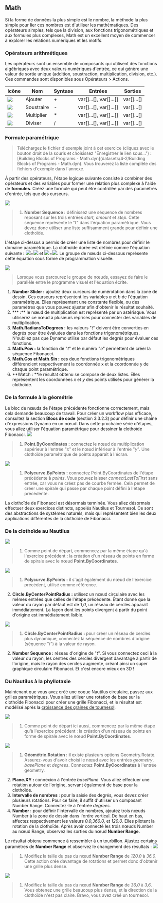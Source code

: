 

## Math

Si la forme de données la plus simple est le nombre, la méthode la plus simple pour lier ces nombres est d'utiliser les mathématiques. Des opérateurs simples, tels que la division, aux fonctions trigonométriques et aux formules plus complexes, Math est un excellent moyen de commencer à explorer les relations numériques et les motifs.

### Opérateurs arithmétiques

Les opérateurs sont un ensemble de composants qui utilisent des fonctions algébriques avec deux valeurs numériques d'entrée, ce qui génère une valeur de sortie unique (addition, soustraction, multiplication, division, etc.). Ces commandes sont disponibles sous Opérateurs > Actions.

|Icône|Nom|Syntaxe|Entrées|Sorties|
| -- | -- | -- | -- | -- |
|![](../images/icons/add-Large.jpg)|Ajouter|+|var[]...[], var[]...[]|var[]...[]|
|![](../images/icons/sub-Large.jpg)|Soustraire|-|var[]...[], var[]...[]|var[]...[]|
|![](../images/icons/mul-Large.jpg)|Multiplier|*|var[]...[], var[]...[]|var[]...[]|
|![](../images/icons/div-Large.jpg)|Diviser|/|var[]...[], var[]...[]|var[]...[]|

### Formule paramétrique

> Téléchargez le fichier d'exemple joint à cet exercice (cliquez avec le bouton droit de la souris et choisissez "Enregistrer le lien sous...") : [Building Blocks of Programs - Math.dyn](datasets/4-2/Building Blocks of Programs - Math.dyn). Vous trouverez la liste complète des fichiers d'exemple dans l'annexe.

À partir des opérateurs, l'étape logique suivante consiste à combiner des opérateurs et des variables pour former une relation plus complexe à l'aide de **formules**. Créez une formule qui peut être contrôlée par des paramètres d'entrée, tels que des curseurs.

![](images/4-2/4-2-5/01.png)

> 1. **Number Sequence :** définissez une séquence de nombres reposant sur les trois entrées *start, amount* et *step*. Cette séquence représente le "t" dans l'équation paramétrique. Vous devez donc utiliser une liste suffisamment grande pour définir une clothoïde.

L'étape ci-dessus a permis de créer une liste de nombres pour définir le domaine paramétrique. La clothoïde dorée est définie comme l'équation suivante : ![](images/4-2/4-2-5/x.gif)=![](images/4-2/4-2-5/goldenSpiral.gif) et ![](images/4-2/4-2-5/y.gif)=![](images/4-2/4-2-5/goldenSpiral2.gif). Le groupe de nœuds ci-dessous représente cette équation sous forme de programmation visuelle.

![](images/4-2/4-2-5/02.png)

> Lorsque vous parcourez le groupe de nœuds, essayez de faire le parallèle entre le programme visuel et l'équation écrite.
1. **Number Slider :** ajoutez deux curseurs de numérotation dans la zone de dessin. Ces curseurs représentent les variables *a* et *b* de l'équation paramétrique. Elles représentent une constante flexible, ou des paramètres que vous pouvez ajuster afin d'obtenir le résultat souhaité.
2. *** :** le nœud de multiplication est représenté par un astérisque. Vous utiliserez ce nœud à plusieurs reprises pour connecter des variables de multiplication.
3. **Math.RadiansToDegrees :** les valeurs "*t*" doivent être converties en degrés pour être évaluées dans les fonctions trigonométriques. N'oubliez pas que Dynamo utilise par défaut les degrés pour évaluer ces fonctions.
4. **Math.Pow :** la fonction de "*t*" et le numéro "*e*" permettent de créer la séquence Fibonacci.
5. **Math.Cos et Math.Sin :** ces deux fonctions trigonométriques différencient respectivement la coordonnée x et la coordonnée y de chaque point paramétrique.
6. **Watch : **le résultat obtenu se compose de deux listes. Elles représentent les coordonnées *x* et *y* des points utilisés pour générer la clothoïde.

### De la formule à la géométrie

Le bloc de nœuds de l'étape précédente fonctionne correctement, mais cela demande beaucoup de travail. Pour créer un workflow plus efficace, consultez la section **Blocs de code** (section 3.3.2.3) pour définir une chaîne d'expressions Dynamo en un nœud. Dans cette prochaine série d'étapes, vous allez utiliser l'équation paramétrique pour dessiner la clothoïde Fibonacci. ![](images/4-2/4-2-5/03.png)
> 1. **Point.ByCoordinates :** connectez le nœud de multiplication supérieur à l'entrée "*x*" et le nœud inférieur à l'entrée "*y*". Une clothoïde paramétrique de points apparaît à l'écran.

![](images/4-2/4-2-5/03aaa.png)
> 1. **Polycurve.ByPoints :** connectez Point.ByCoordinates de l'étape précédente à *points*. Vous pouvez laisser *connectLastToFirst* sans entrée, car vous ne créez pas de courbe fermée. Cela permet de créer une spirale qui passe par chaque point défini à l'étape précédente.

La clothoïde de Fibonacci est désormais terminée. Vous allez désormais effectuer deux exercices distincts, appelés Nautilus et Tournesol. Ce sont des abstractions de systèmes naturels, mais qui représentent bien les deux applications différentes de la clothoïde de Fibonacci.

### De la clothoïde au Nautilus

![](images/4-2/4-2-5/03.png)
> 1. Comme point de départ, commencez par la même étape qu'à l'exercice précédent : la création d'un réseau de points en forme de spirale avec le nœud **Point.ByCoordinates**.

![](images/4-2/4-2-5/03aa.png)
> 1. **Polycurve.ByPoints :** il s'agit également du nœud de l'exercice précédent, utilisé comme référence.
2. **Circle.ByCenterPointRadius :** utilisez un nœud circulaire avec les mêmes entrées que celles de l'étape précédente. Étant donné que la valeur du rayon par défaut est de *1,0*, un réseau de cercles apparaît immédiatement. La façon dont les points divergent à partir du point d'origine est immédiatement lisible.

![](images/4-2/4-2-5/03a.png)
> 1. **Circle.ByCenterPointRadius :** pour créer un réseau de cercles plus dynamique, connectez la séquence de nombres d'origine (séquence "*t*") à la valeur de rayon.
2. **Number Sequence :** réseau d'origine de "*t*". Si vous connectez ceci à la valeur du rayon, les centres des cercles divergent davantage à partir de l'origine, mais le rayon des cercles augmente, créant ainsi un super graphique circulaire Fibonacci. Et c'est encore mieux en 3D !

### Du Nautilus à la phyllotaxie

Maintenant que vous avez créé une coque Nautilus circulaire, passez aux grilles paramétriques. Vous allez utiliser une rotation de base sur la clothoïde Fibonacci pour créer une grille Fibonacci, et le résultat est modélisé après la [croissance des graines de tournesol](http://ms.unimelb.edu.au/~segerman/papers/sunflower_spiral_fibonacci_metric.pdf).

![](images/4-2/4-2-5/03.png)
> 1. Comme point de départ ici aussi, commencez par la même étape qu'à l'exercice précédent : la création d'un réseau de points en forme de spirale avec le nœud **Point.ByCoordinates**.

![](images/4-2/4-2-5/04.png)
> 1. **Géométrie.Rotation :** il existe plusieurs options Geometry.Rotate. Assurez-vous d'avoir choisi le nœud avec les entrées *geometry*, *basePlane* et *degrees*. Connectez **Point.ByCoordinates** à l'entrée geometry.
2. **Plane.XY :** connexion à l'entrée *basePlane*. Vous allez effectuer une rotation autour de l'origine, servant également de base pour la clothoïde.
3. **Intervalle de nombres :** pour la saisie des degrés, vous devez créer plusieurs rotations. Pour ce faire, il suffit d'utiliser un composant Number Range. Connectez-le à l'entrée *degrees*.
4. **Number :** pour définir l'intervalle de nombres, ajoutez trois nœuds Number à la zone de dessin dans l'ordre vertical. De haut en bas, affectez respectivement les valeurs *0.0,360.0,* et *120.0*. Elles pilotent la rotation de la clothoïde. Après avoir connecté les trois nœuds Number au nœud Range, observez les sorties du nœud **Number Range**.

Le résultat obtenu commence à ressembler à un tourbillon. Ajustez certains paramètres de **Number Range** et observez le changement des résultats : 
![](images/4-2/4-2-5/05.png)
> 1. Modifiez la taille du pas du nœud **Number Range** de *120.0* à *36.0*. Cette action crée davantage de rotations et permet donc d'obtenir une grille plus dense.

![](images/4-2/4-2-5/06.png)
> 1. Modifiez la taille du pas du nœud **Number Range** de *36,0* à *3,6*. Vous obtenez une grille beaucoup plus dense, et la direction de la clothoïde n'est pas claire. Bravo, vous avez créé un tournesol.

